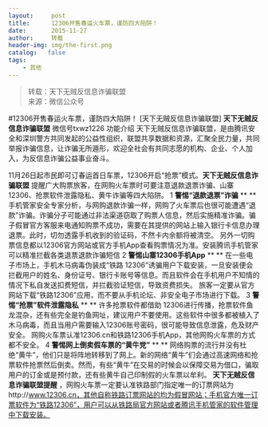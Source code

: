 ```yaml
---
layout:     post
title:      12306开售春运火车票，谨防四大陷阱！
date:       2015-11-27
author:     转载
header-img: img/the-first.png
catalog:   false
tags:
    - 其他
---
```


<blockquote><p>转载：天下无贼反信息诈骗联盟<br>
来源：微信公众号</p></blockquote>

#12306开售春运火车票，谨防四大陷阱！
[天下无贼反信息诈骗联盟]
**天下无贼反信息诈骗联盟**
微信号txwz1226
功能介绍
天下无贼反信息诈骗联盟，是由腾讯安全和深圳警方共同发起的公益性组织，联盟共享数据和资源，汇聚全民力量，共同举报诈骗信息，让诈骗无所遁形，欢迎全社会有共同志愿的机构、企业、个人加入，为反信息诈骗公益事业奋斗。

11月26日起市民即可订春运首日车票，12306开启“抢票”模式。**天下无贼反信息诈骗联盟**
提醒广大购票旅客，在网购火车票时可要注意退款退票诈骗、山寨12306、抢票软件泄露隐私、黄牛诈骗等四大陷阱。
1
**警惕“退款退票”诈骗**
**
**
手机管家安全专家分析，与网购退款诈骗一样，网购了火车票后也很可能遭遇“退款”诈骗。诈骗分子可能通过非法渠道窃取了购票人信息，然后实施精准诈骗。骗子假冒官方客服来电通知购票不成功，需要在其提供的网站上输入银行卡信息办理退票。此时，切勿透露手机收到的验证码，不然卡内余额将被清空。
另外一切购票信息都以12306官方网站或官方手机App查看购票情况为准。安装腾讯手机管家可以精准拦截各类退票退款诈骗短信
2
**警惕山寨12306手机App**
**
**
在一些电子市场上，手机木马病毒伪装成“铁路
12306”诱骗用户下载安装，一旦安装便会拦截用户的姓名、身份证号、银行卡账号等信息。而且软件会在手机用户不知情的情况下私自发送扣费短信，并拦截验证短信，导致资费损失。
旅客一定要从官方网站下载“铁路12306”应用，而不要从手机论坛、非安全电子市场进行下载。
3
**警惕“抢票”软件泄露隐私**
**
**
许多抢票软件都借助
12306进行传播，抢票软件鱼龙混杂，还有些完全是钓鱼网址，建议用户不要使用。这些软件中很多都被植入了木马病毒，而且当用户需要输入12306账号密码，很可能导致信息泄露，危及财产安全。
网购火车票认准12306.cn和铁路12306手机App，其他网购火车票的方式都不安全。
4
**警惕网上倒卖假车票的“黄牛党”**
**
**
网络购票的流行并没有杜绝“黄牛”，他们只是将阵地转移到了网上。新的网络“黄牛”们会通过高速网络和抢票软件抢票然后倒卖。然而，有些“黄牛”在交易的时候会以保障交易为借口，骗取用户的订金或是预付款，还有些黄牛自己印制假的火车票以牟利。
**天下无贼反信息诈骗联盟提醒**
，网购火车票一定要认准铁路部门指定唯一的订票网站为http://www.12306.cn，其他自称铁路订票网站的均为假冒网站；手机官方唯一订票软件为“铁路12306”，用户可以从铁路局官方网站或者腾讯手机管家的软件管理中下载安装。
